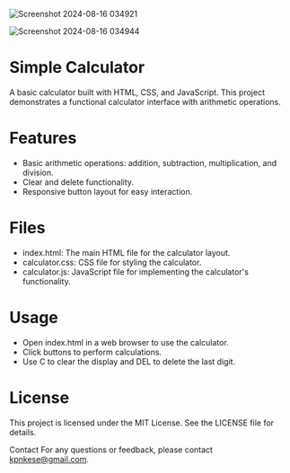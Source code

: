 ![Screenshot 2024-08-16 034921](https://github.com/user-attachments/assets/031b9c7d-41ec-42e4-90d7-4d8a9e9a31bd)


![Screenshot 2024-08-16 034944](https://github.com/user-attachments/assets/e4bc54be-0634-4831-a27e-f77a3decc741)


# Simple Calculator

A basic calculator built with HTML, CSS, and JavaScript. This project demonstrates a functional calculator interface with arithmetic operations.


# Features
* Basic arithmetic operations: addition, subtraction, multiplication, and division.
* Clear and delete functionality.
* Responsive button layout for easy interaction.

# Files
* index.html: The main HTML file for the calculator layout.
* calculator.css: CSS file for styling the calculator.
* calculator.js: JavaScript file for implementing the calculator's functionality.

# Usage
* Open index.html in a web browser to use the calculator.
* Click buttons to perform calculations.
* Use C to clear the display and DEL to delete the last digit.


# License
This project is licensed under the MIT License. See the LICENSE file for details.

Contact
For any questions or feedback, please contact kpnkese@gmail.com.
